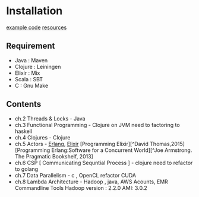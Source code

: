 # Installation

[example code](http://www.hanbit.co.kr/exam/2298)
[resources](http://pragprog.com/book/pb207con/)

## Requirement
- Java : Maven
- Clojure : Leiningen
- Elixir : Mix
- Scala : SBT
- C : Gnu Make

## Contents
- ch.2 Threads & Locks - Java
- ch.3 Functional Programming - Clojure on JVM
    need to factoring to haskell
- ch.4 Clojures - Clojure
- ch.5 Actors - [Erlang](http://www.erlang.org/), [Elixir](http://www.elixir-lang.org)
[Programming Elixir][^David Thomas,2015]
[Programming Erlang:Software for a Concurrent World][^Joe Armstrong. The Pragmatic Bookshelf, 2013]
- ch.6 CSP [ Communicating Sequntial Process ]  - clojure
  need to refactor to golang
- ch.7 Data Parallelism - c , OpenCL
  refactor CUDA
- ch.8 Lambda Architecture - Hadoop , java, AWS Acounts, EMR Commandline Tools
  Hadoop version : 2.2.0
  AMI: 3.0.2

